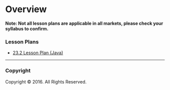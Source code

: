 # Overview

**Note: Not all lesson plans are applicable in all markets, please check your syllabus to confirm.**

### Lesson Plans

* [23.2 Lesson Plan (Java)](02-Day-LessonPlan.md)

- - -

### Copyright

Copyright © 2016. All Rights Reserved.
